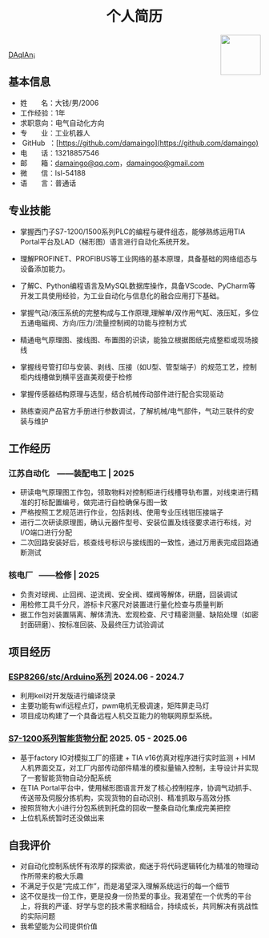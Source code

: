 <h1 align=center>个人简历</h1>

<img src="D:\Daqian\DAqIAn\logo.jpg" width='80px' hight='80px' align=right></img>

<br> 

<p><a href="/">DAqIAn¡</a></p>


## 基本信息
- 姓&nbsp;&nbsp;&nbsp;&nbsp;&nbsp;&nbsp;&nbsp;名：大钱/男/2006
- 工作经验：1年
- 求职意向：电气自动化方向
- 专&nbsp;&nbsp;&nbsp;&nbsp;&nbsp;&nbsp;&nbsp;业：工业机器人
- &nbsp;GitHub&nbsp;&nbsp;：[https://github.com/damaingo](https://github.com/damaingo)
- 电&nbsp;&nbsp;&nbsp;&nbsp;&nbsp;&nbsp;&nbsp;话：13218857546
- 邮&nbsp;&nbsp;&nbsp;&nbsp;&nbsp;&nbsp;&nbsp;箱：damaingo@qq.com，damaingoo@gmail.com 
- 微&nbsp;&nbsp;&nbsp;&nbsp;&nbsp;&nbsp;&nbsp;信：lsl-54188
- 语&nbsp;&nbsp;&nbsp;&nbsp;&nbsp;&nbsp;&nbsp;言：普通话

## 专业技能
- 掌握西门子S7-1200/1500系列PLC的编程与硬件组态，能够熟练运用TIA Portal平台及LAD（梯形图）语言进行自动化系统开发。
- 理解PROFINET、PROFIBUS等工业网络的基本原理，具备基础的网络组态与设备添加能力。
- 了解C、Python编程语言及MySQL数据库操作，具备VScode、PyCharm等开发工具使用经验，为工业自动化与信息化的融合应用打下基础。

- 掌握气动/液压系统的完整构成与工作原理,理解单/双作用气缸、液压缸，多位五通电磁阀、方向/压力/流量控制阀的功能与控制方式
- 精通电气原理图、接线图、布置图的识读，能独立根据图纸完成整柜或现场接线
- 掌握线号管打印与安装、剥线、压接（如U型、管型端子）的规范工艺，控制柜内线槽做到横平竖直美观便于检修
- 掌握传感器结构原理与选型，结合机械传动部件进行配合实现驱动
- 熟练查阅产品官方手册进行参数调试，了解机械/电气部件，气动三联件的安装与维护


## 工作经历

### 江苏自动化 &nbsp;&nbsp;&nbsp;——装配电工 | 2025
- 研读电气原理图工作包，领取物料对控制柜进行线槽导轨布置，对线束进行精准的打标配置编号，做完进行自检确保与图一致
- 严格按照工艺规范进行作业，包括剥线、使用专业压线钳压接端子
- 进行二次研读原理图，确认元器件型号、安装位置及线径要求进行布线，对I/O端口进行分配
- 二次回路安装好后，核查线号标识与接线图的一致性，通过万用表完成回路通断测试


### 核电厂&nbsp;&nbsp;&nbsp;——检修 | 2025 
- 负责对球阀、止回阀、逆流阀、安全阀、蝶阀等解体，研磨，回装调试
- 用检修工具千分尺，游标卡尺塞尺对装置进行量化检查与质量判断
- 据工作包对装置隔离、解体清洗、宏观检查、尺寸精密测量、缺陷处理（如密封面研磨）、按标准回装、及最终压力试验调试

## 项目经历
### [ESP8266/stc/Arduino系列](https://github.com/) 2024.06 - 2024.7
- 利用keil对开发版进行编译烧录
- 主要功能有wifi远程点灯，pwm电机无极调速，矩阵屏走马灯
- 项目成功构建了一个具备远程人机交互能力的物联网原型系统。

   
### [S7-1200系列智能货物分配](https://github.com/) 2025. 05 - 2025.06
- 基于factory IO对模拟工厂的搭建 + TIA v16仿真对程序进行实时监测 + HIM人机界面交互，对工厂内部传动部件精准的模拟量输入控制，主导设计并实现了一套智能货物自动分配系统
- 在TIA Portal平台中，使用梯形图语言开发了核心控制程序，协调气动抓手、传送带及伺服分拣机构，实现货物的自动识别、精准抓取与高效分拣
- 按照货物大小进行分包系统到托盘的回收一整条自动化集成完美把控
- 上位机系统暂时还没做出来
## 自我评价
- 对自动化控制系统怀有浓厚的探索欲，痴迷于将代码逻辑转化为精准的物理动作所带来的极大乐趣
- 不满足于仅是“完成工作”，而是渴望深入理解系统运行的每一个细节
- 这不仅是找一份工作，更是投身一份热爱的事业。我渴望在一个优秀的平台上，将我的严谨、好学与您的技术需求相结合，持续成长，共同解决有挑战性的实际问题
- 我希望能为公司提供价值
